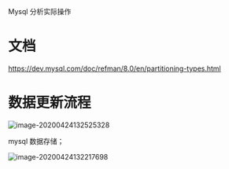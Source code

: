 Mysql 分析实际操作

# 文档

https://dev.mysql.com/doc/refman/8.0/en/partitioning-types.html









# 数据更新流程

![image-20200424132525328](http://q8xc9za4f.bkt.clouddn.com/cloudflare/image-20200424132525328.png)



mysql 数据存储；



<img src="http://q8xc9za4f.bkt.clouddn.com/cloudflare/image-20200424132217698.png" alt="image-20200424132217698"  />